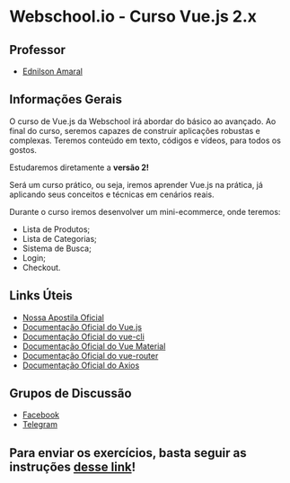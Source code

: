 # Webschool.io - Curso Vue.js 2.x

## Professor

- [Ednilson Amaral](https://github.com/ednilsonamaral)


## Informações Gerais

O curso de Vue.js da Webschool irá abordar do básico ao avançado. Ao final do curso, seremos capazes de construir aplicações robustas e complexas. Teremos conteúdo em texto, códigos e vídeos, para todos os gostos.

Estudaremos diretamente a **versão 2!**

Será um curso prático, ou seja, iremos aprender Vue.js na prática, já aplicando seus conceitos e técnicas em cenários reais.

Durante o curso iremos desenvolver um mini-ecommerce, onde teremos:

- Lista de Produtos;
- Lista de Categorias;
- Sistema de Busca;
- Login;
- Checkout.


## Links Úteis

- [Nossa Apostila Oficial](https://github.com/Webschool-io/vuejs-2-na-pratica/tree/master/Apostila)  
- [Documentação Oficial do Vue.js](https://vuejs.org/v2/guide/)  
- [Documentação Oficial do vue-cli](https://github.com/vuejs/vue-cli)  
- [Documentação Oficial do Vue Material](https://vuematerial.github.io/#/)  
- [Documentação Oficial do vue-router](http://router.vuejs.org/en/)  
- [Documentação Oficial do Axios](https://github.com/mzabriskie/axios)


## Grupos de Discussão

- [Facebook](https://www.facebook.com/groups/webschool.vue/)  
- [Telegram](https://t.me/webschoolvuejs)


## Para enviar os exercícios, basta seguir as instruções [desse link](https://github.com/Webschool-io/vuejs-2-na-pratica/blob/master/Apostila/pt-br/como-enviar-exercicios.md)!
